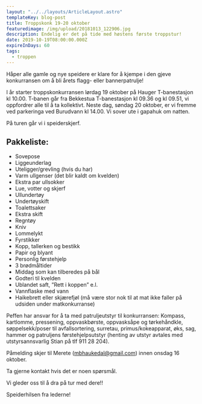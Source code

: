 ```yaml
---
layout: "../../layouts/ArticleLayout.astro"
templateKey: blog-post
title: Troppskonk 19-20 oktober
featuredimage: /img/upload/20181013_122906.jpg
description: Endelig er det på tide med høstens første troppstur!
date: 2019-10-19T08:00:00.000Z
expireInDays: 60
tags:
  - troppen
---
```


Håper alle gamle og nye speidere er klare for å kjempe i den gjeve konkurransen om å bli årets flagg- eller bannerpatrulje!

I år starter troppskonkurransen lørdag 19 oktober på Hauger T-banestasjon kl 10.00. T-banen går fra Bekkestua T-banestasjon kl 09.36 og kl 09.51, vi oppfordrer alle til å ta kollektivt. Neste dag, søndag 20 oktober, er vi fremme ved parkeringa ved Burudvann kl 14.00. Vi sover ute i gapahuk om natten.

På turen går vi i speiderskjerf.

## Pakkeliste:

- Sovepose
- Liggeunderlag
- Uteligger/grevling (hvis du har)
- Varm ullgenser (det blir kaldt om kvelden)
- Ekstra par ullsokker
- Lue, votter og skjerf
- Ullundertøy
- Undertøyskift
- Toalettsaker
- Ekstra skift
- Regntøy
- Kniv
- Lommelykt
- Fyrstikker
- Kopp, tallerken og bestikk
- Papir og blyant
- Personlig førstehjelp
- 3 brødmåltider
- Middag som kan tilberedes på bål
- Godteri til kvelden
- Ublandet saft, ”Rett i koppen” e.l.
- Vannflaske med vann
- Haikebrett eller skjærefjøl (må være stor nok til at mat ikke faller på udsiden under matkonkurranse)

Peffen har ansvar for å ta med patruljeutstyr til konkurransen: Kompass, kartlomme, pressening, oppvaskbørste, oppvasksåpe og tørkehåndkle, søppelsekk/poser til avfallsortering, surretau, primus/kokeapparat, øks, sag, hammer og patruljens førstehjelpsutstyr (henting av utstyr avtales med utstyrsannsvarlig Stian på tlf 911 28 204).

Påmelding skjer til Merete ([mbhaukedal@gmail.com](mailto:mbhaukedal@gmail.com)) innen onsdag 16 oktober.

Ta gjerne kontakt hvis det er noen spørsmål.

Vi gleder oss til å dra på tur med dere!!

Speiderhilsen fra lederne!
